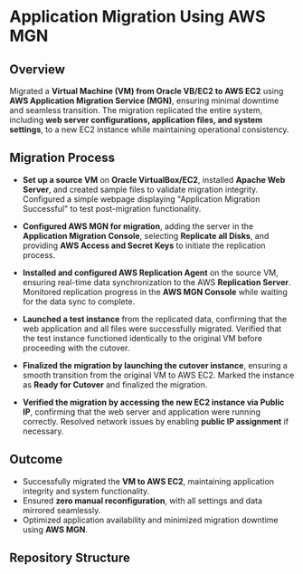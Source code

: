 # Application Migration Using AWS MGN  

## Overview  
Migrated a **Virtual Machine (VM) from Oracle VB/EC2 to AWS EC2** using **AWS Application Migration Service (MGN)**, ensuring minimal downtime and seamless transition. The migration replicated the entire system, including **web server configurations, application files, and system settings**, to a new EC2 instance while maintaining operational consistency.  

## Migration Process  

- **Set up a source VM** on **Oracle VirtualBox/EC2**, installed **Apache Web Server**, and created sample files to validate migration integrity. Configured a simple webpage displaying "Application Migration Successful" to test post-migration functionality.  

- **Configured AWS MGN for migration**, adding the server in the **Application Migration Console**, selecting **Replicate all Disks**, and providing **AWS Access and Secret Keys** to initiate the replication process.  

- **Installed and configured AWS Replication Agent** on the source VM, ensuring real-time data synchronization to the AWS **Replication Server**. Monitored replication progress in the **AWS MGN Console** while waiting for the data sync to complete.  

- **Launched a test instance** from the replicated data, confirming that the web application and all files were successfully migrated. Verified that the test instance functioned identically to the original VM before proceeding with the cutover.  

- **Finalized the migration by launching the cutover instance**, ensuring a smooth transition from the original VM to AWS EC2. Marked the instance as **Ready for Cutover** and finalized the migration.  

- **Verified the migration by accessing the new EC2 instance via Public IP**, confirming that the web server and application were running correctly. Resolved network issues by enabling **public IP assignment** if necessary.  

## Outcome  
- Successfully migrated the **VM to AWS EC2**, maintaining application integrity and system functionality.  
- Ensured **zero manual reconfiguration**, with all settings and data mirrored seamlessly.  
- Optimized application availability and minimized migration downtime using **AWS MGN**.  

## Repository Structure  
